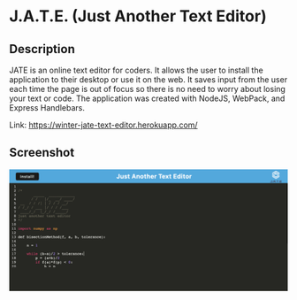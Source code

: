 # J.A.T.E. (Just Another Text Editor)

## Description
JATE is an online text editor for coders. It allows the user to install the application to their desktop or use it on the web. It saves input from the user each time the page is out of focus so there is no need to worry about losing your text or code. The application was created with NodeJS, WebPack, and Express Handlebars.

Link: https://winter-jate-text-editor.herokuapp.com/

## Screenshot

![](./preview.png)

